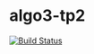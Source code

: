 # algo3-tp2

[![Build Status](https://travis-ci.com/larosamf/algo3-tp2.svg?token=bwFfafSC3rtaqbCEXtC1&branch=master)](https://travis-ci.com/larosamf/algo3-tp2)
